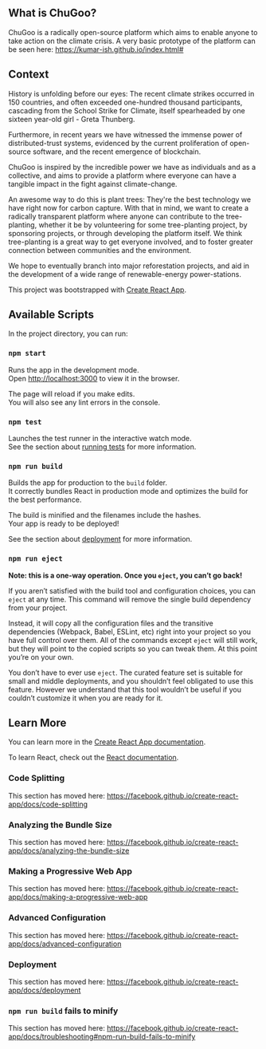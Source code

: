## What is ChuGoo?

ChuGoo is a radically open-source platform which aims to enable anyone to take action on the climate crisis.
A very basic prototype of the platform can be seen here: https://kumar-ish.github.io/index.html#

## Context

History is unfolding before our eyes: The recent climate strikes occurred in 150 countries, and often exceeded one-hundred thousand participants, cascading from the School Strike for Climate, itself spearheaded by one sixteen year-old girl - Greta Thunberg.

Furthermore, in recent years we have witnessed the immense power of distributed-trust systems, evidenced by the current proliferation of open-source software, and the recent emergence of blockchain.

ChuGoo is inspired by the incredible power we have as individuals and as a collective, and aims to provide a platform where everyone can have a tangible impact in the fight against climate-change.

An awesome way to do this is plant trees: They're the best technology we have right now for carbon capture. With that in mind, we want to create a radically transparent platform where anyone can contribute to the tree-planting, whether it be by volunteering for some tree-planting project, by sponsoring projects, or through developing the platform itself. We think tree-planting is a great way to get everyone involved, and to foster greater connection between communities and the environment.

We hope to eventually branch into major reforestation projects, and aid in the development of a wide range of renewable-energy power-stations.

This project was bootstrapped with [Create React App](https://github.com/facebook/create-react-app).

## Available Scripts

In the project directory, you can run:

### `npm start`

Runs the app in the development mode.<br>
Open [http://localhost:3000](http://localhost:3000) to view it in the browser.

The page will reload if you make edits.<br>
You will also see any lint errors in the console.

### `npm test`

Launches the test runner in the interactive watch mode.<br>
See the section about [running tests](https://facebook.github.io/create-react-app/docs/running-tests) for more information.

### `npm run build`

Builds the app for production to the `build` folder.<br>
It correctly bundles React in production mode and optimizes the build for the best performance.

The build is minified and the filenames include the hashes.<br>
Your app is ready to be deployed!

See the section about [deployment](https://facebook.github.io/create-react-app/docs/deployment) for more information.

### `npm run eject`

**Note: this is a one-way operation. Once you `eject`, you can’t go back!**

If you aren’t satisfied with the build tool and configuration choices, you can `eject` at any time. This command will remove the single build dependency from your project.

Instead, it will copy all the configuration files and the transitive dependencies (Webpack, Babel, ESLint, etc) right into your project so you have full control over them. All of the commands except `eject` will still work, but they will point to the copied scripts so you can tweak them. At this point you’re on your own.

You don’t have to ever use `eject`. The curated feature set is suitable for small and middle deployments, and you shouldn’t feel obligated to use this feature. However we understand that this tool wouldn’t be useful if you couldn’t customize it when you are ready for it.

## Learn More

You can learn more in the [Create React App documentation](https://facebook.github.io/create-react-app/docs/getting-started).

To learn React, check out the [React documentation](https://reactjs.org/).

### Code Splitting

This section has moved here: https://facebook.github.io/create-react-app/docs/code-splitting

### Analyzing the Bundle Size

This section has moved here: https://facebook.github.io/create-react-app/docs/analyzing-the-bundle-size

### Making a Progressive Web App

This section has moved here: https://facebook.github.io/create-react-app/docs/making-a-progressive-web-app

### Advanced Configuration

This section has moved here: https://facebook.github.io/create-react-app/docs/advanced-configuration

### Deployment

This section has moved here: https://facebook.github.io/create-react-app/docs/deployment

### `npm run build` fails to minify

This section has moved here: https://facebook.github.io/create-react-app/docs/troubleshooting#npm-run-build-fails-to-minify
